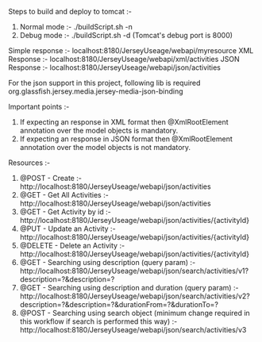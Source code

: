 Steps to build and deploy to tomcat :-
1. Normal mode :- ./buildScript.sh -n
2. Debug mode :-  ./buildScript.sh -d   (Tomcat's debug port is 8000)

Simple response :- localhost:8180/JerseyUseage/webapi/myresource
XML Response :- localhost:8180/JerseyUseage/webapi/xml/activities
JSON Response :- localhost:8180/JerseyUseage/webapi/json/activities

For the json support in this project, following lib is required
org.glassfish.jersey.media.jersey-media-json-binding

Important points :-
1. If expecting an response in XML format then @XmlRootElement annotation over the model objects is mandatory.
2. If expecting an response in JSON format then @XmlRootElement annotation over the model objects is not mandatory.


Resources :- 
1. @POST   - Create 
            :- http://localhost:8180/JerseyUseage/webapi/json/activities
2. @GET    - Get All Activities 
            :- http://localhost:8180/JerseyUseage/webapi/json/activities
3. @GET    - Get Activity by id 
            :- http://localhost:8180/JerseyUseage/webapi/json/activities/{activityId}
4. @PUT    - Update an Activity 
            :- http://localhost:8180/JerseyUseage/webapi/json/activities/{activityId}
5. @DELETE - Delete an Activity 
            :- http://localhost:8180/JerseyUseage/webapi/json/activities/{activityId}
6. @GET    - Searching using description (query param) 
            :- http://localhost:8180/JerseyUseage/webapi/json/search/activities/v1?description=?&description=?
7. @GET    - Searching using description and duration (query param) 
            :- http://localhost:8180/JerseyUseage/webapi/json/search/activities/v2?description=?&description=?&durationFrom=?&durationTo=?
8. @POST   - Searching using search object (minimum change required in this workflow if search is performed this way) 
            :- http://localhost:8180/JerseyUseage/webapi/json/search/activities/v3




